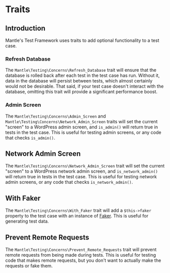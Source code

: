 # Traits

## Introduction

Mantle's Test Framework uses traits to add optional functionality to a test
case.

### Refresh Database

The `Mantle\Testing\Concerns\Refresh_Database` trait will ensure that the
database is rolled back after each test in the test case has run. Without it,
data in the database will persist between tests, which almost certainly would
not be desirable. That said, if your test case doesn't interact with the
database, omitting this trait will provide a significant performance boost.

### Admin Screen

The `Mantle\Testing\Concerns\Admin_Screen` and
`Mantle\Testing\Concerns\Network_Admin_Screen` traits will set the current
"screen" to a WordPress admin screen, and `is_admin()` will return true in tests
in the test case. This is useful for testing admin screens, or any code that
checks `is_admin()`.

## Network Admin Screen

The `Mantle\Testing\Concerns\Network_Admin_Screen` trait will set the current
"screen" to a WordPress network admin screen, and `is_network_admin()` will
return true in tests in the test case. This is useful for testing network admin
screens, or any code that checks `is_network_admin()`.

## With Faker

The `Mantle\Testing\Concerns\With_Faker` trait will add a `$this->faker` property to the test case with
an instance of [Faker](https://fakerphp.github.io/). This is useful for
generating test data.

## Prevent Remote Requests

The `Mantle\Testing\Concerns\Prevent_Remote_Requests` trait will prevent remote
requests from being made during tests. This is useful for testing code that
makes remote requests, but you don't want to actually make the requests or fake
them.